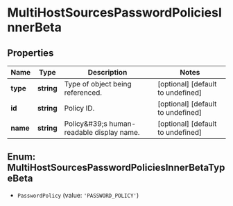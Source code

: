 # MultiHostSourcesPasswordPoliciesInnerBeta

## Properties

Name | Type | Description | Notes
------------ | ------------- | ------------- | -------------
**type** | **string** | Type of object being referenced. | [optional] [default to undefined]
**id** | **string** | Policy ID. | [optional] [default to undefined]
**name** | **string** | Policy\&#39;s human-readable display name. | [optional] [default to undefined]



## Enum: MultiHostSourcesPasswordPoliciesInnerBetaTypeBeta


* `PasswordPolicy` (value: `'PASSWORD_POLICY'`)



